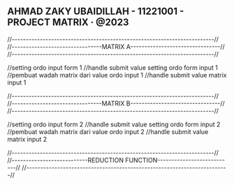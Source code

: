 ## AHMAD ZAKY UBAIDILLAH - 11221001 - PROJECT MATRIX · @2023

//------------------------------------------------------------------------//
//--------------------------------MATRIX A--------------------------------//
//------------------------------------------------------------------------//

//setting ordo input form 1
//handle submit value setting ordo form input 1
//pembuat wadah matrix dari value ordo input 1
//handle submit value matrix input 1

//------------------------------------------------------------------------//
//--------------------------------MATRIX B--------------------------------//
//------------------------------------------------------------------------//

//setting ordo input form 2
//handle submit value setting ordo form input 2
//pembuat wadah matrix dari value ordo input 2
//handle submit value matrix input 2

//------------------------------------------------------------------------//
//---------------------------REDUCTION FUNCTION---------------------------//
//------------------------------------------------------------------------//
